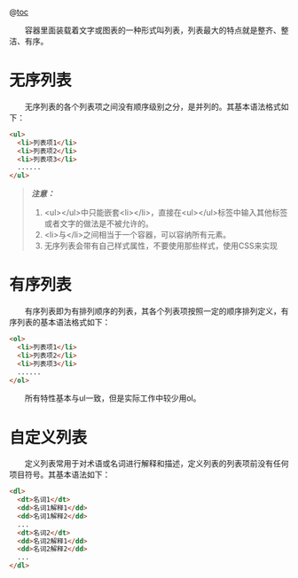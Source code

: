 @[toc](列表标签)

&emsp;&emsp;容器里面装载着文字或图表的一种形式叫列表，列表最大的特点就是整齐、整洁、有序。

# 无序列表
&emsp;&emsp;无序列表的各个列表项之间没有顺序级别之分，是并列的。其基本语法格式如下：

```html
<ul>
  <li>列表项1</li>
  <li>列表项2</li>
  <li>列表项3</li>
  ......
</ul>
```

> *__注意：__*
>  1. &lt;ul&gt;&lt;/ul&gt;中只能嵌套&lt;li&gt;&lt;/li&gt;，直接在&lt;ul&gt;&lt;/ul&gt;标签中输入其他标签或者文字的做法是不被允许的。
> 2. &lt;li&gt;与&lt;/li&gt;之间相当于一个容器，可以容纳所有元素。
> 3. 无序列表会带有自己样式属性，不要使用那些样式，使用CSS来实现

# 有序列表
&emsp;&emsp;有序列表即为有排列顺序的列表，其各个列表项按照一定的顺序排列定义，有序列表的基本语法格式如下：

```html
<ol>
  <li>列表项1</li>
  <li>列表项2</li>
  <li>列表项3</li>
  ......
</ol>
```

&emsp;&emsp;所有特性基本与ul一致，但是实际工作中较少用ol。

# 自定义列表
&emsp;&emsp;定义列表常用于对术语或名词进行解释和描述，定义列表的列表项前没有任何项目符号。其基本语法如下：

```html
<dl>
  <dt>名词1</dt>
  <dd>名词1解释1</dd>
  <dd>名词1解释2</dd>
  ...
  <dt>名词2</dt>
  <dd>名词2解释1</dd>
  <dd>名词2解释2</dd>
  ...
</dl>
```